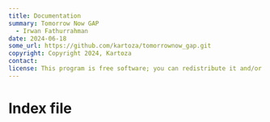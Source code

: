 ```yaml
---
title: Documentation
summary: Tomorrow Now GAP
  - Irwan Fathurrahman
date: 2024-06-18
some_url: https://github.com/kartoza/tomorrownow_gap.git
copyright: Copyright 2024, Kartoza
contact:
license: This program is free software; you can redistribute it and/or modify it under the terms of the GNU Affero General Public License as published by the Free Software Foundation; either version 3 of the License, or (at your option) any later version.
---
```


# Index file